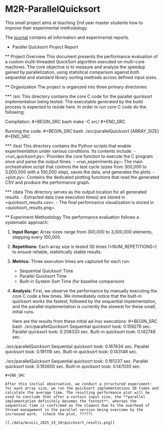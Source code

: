 M2R-ParallelQuicksort
=====================

This small project aims at teaching 2nd year master students how to
improve their experimental methodology.

The [journal](journal.org) contains all information and experimental reports.

* Parallel Quicksort Project Report

** Project Overview
This document presents the performance evaluation of a custom multi-threaded QuickSort algorithm executed on multi-core machines. The core objective is to measure and analyze the speedup gained by parallelization, using statistical comparison against both sequential and standard library sorting methods across defined input sizes.

** Organization
The project is organized into three primary directories:

*** /src
This directory contains the core C code for the parallel quicksort implementation being tested. The executable generated by the build process is expected to reside here.
In order to run core C code do the following:

Compilation:
#+BEGIN_SRC bash
make -C src/
#+END_SRC

Running the code:
#+BEGIN_SRC bash
./src/parallelQuicksort [ARRAY_SIZE]
#+END_SRC

*** /test
This directory contains the Python scripts that enable experimentation under various conditions. Its contents include:
    - =run_quicksort.py=: Provides the core function to execute the C program once and parse the output times.
    - =run_experiments.py=: The main orchestration script that controls the test cycle (sizes from 300,000 to 3,000,000 with a 100,000 step), saves the data, and generates the plots.
    - =plot.py=: Contains the dedicated plotting functions that read the generated CSV and produce the performance graph.

*** /data
This directory serves as the output location for all generated results.
    - Extracted data (raw execution times) are stored in =quicksort_results.csv=.
    - The final performance visualization is stored in =quicksort_results.png=.

** Experiment Methodology
The performance evaluation follows a systematic approach:

1.  **Input Range:** Array sizes range from 300,000 to 3,000,000 elements, stepping every 100,000.
2.  **Repetitions:** Each array size is tested 30 times (=NUM_REPETITIONS=) to ensure reliable, statistically stable results.
3.  **Metrics:** Three execution times are captured for each run:
    - Sequential Quicksort Time
    - Parallel Quicksort Time
    - Built-in System Sort Time (for baseline comparison)
4.  **Analysis:**
    First, we observe the performance by manually executing the core C code a few times. We immediately notice that the built-in quicksort works the fastest, followed by the sequential implementation, and the parallel implementation is currently the slowest for these small, initial runs.

    Here are the results from these initial ad-hoc executions:
    #+BEGIN_SRC bash
./src/parallelQuicksort
Sequential quicksort took: 0.159276 sec.
Parallel quicksort took: 0.206333 sec.
Built-in quicksort took: 0.142748 sec.

./src/parallelQuicksort
Sequential quicksort took: 0.167634 sec.
Parallel quicksort took: 0.191118 sec.
Built-in quicksort took: 0.143148 sec.

./src/parallelQuicksort
Sequential quicksort took: 0.161237 sec.
Parallel quicksort took: 0.192600 sec.
Built-in quicksort took: 0.147030 sec.

    #+END_SRC

    After this initial observation, we conduct a structured experiment: for each array size, we run the quicksort implementations 30 times and calculate the average time. The resulting performance plot will be used to conclude that after a certain input size, the **parallel implementation definitely becomes the fastest**, whereas the sequential time is confirmed as the slowest due to the overhead of thread management in the parallel version being overcome by the increased work.  (check the plot, ?????)

    [[./data/mcucii_2025_15_10/quicksort_results.png]]



